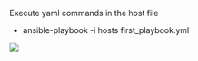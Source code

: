Execute yaml commands in the host file
- ansible-playbook -i hosts first_playbook.yml

<img src="https://github.com/LawrenceDavy13/DevopsProject-2-Java/blob/main/images/ansible/execute%20ansible%20file/image.png">
